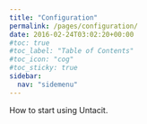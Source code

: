 ```yaml
---
title: "Configuration"
permalink: /pages/configuration/
date: 2016-02-24T03:02:20+00:00
#toc: true
#toc_label: "Table of Contents"
#toc_icon: "cog"
#toc_sticky: true
sidebar:
  nav: "sidemenu"
---
```



How to start using Untacit.